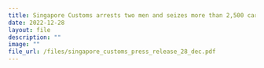 ```yaml
---
title: Singapore Customs arrests two men and seizes more than 2,500 cartons of duty-unpaid cigarettes
date: 2022-12-28
layout: file
description: ""
image: ""
file_url: /files/singapore_customs_press_release_28_dec.pdf
---
```

